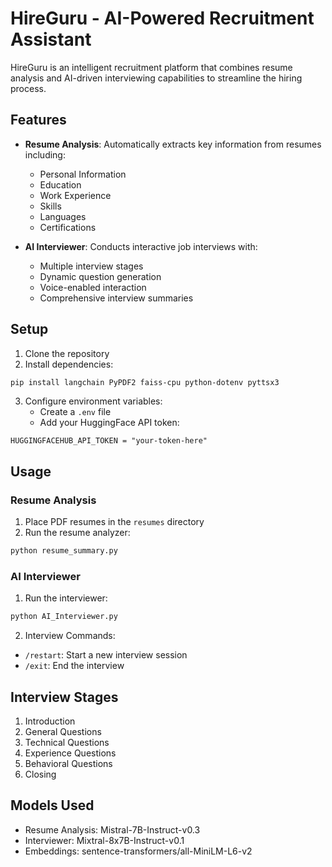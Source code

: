 # HireGuru - AI-Powered Recruitment Assistant

HireGuru is an intelligent recruitment platform that combines resume analysis and AI-driven interviewing capabilities to streamline the hiring process.

## Features

- **Resume Analysis**: Automatically extracts key information from resumes including:
  - Personal Information
  - Education
  - Work Experience
  - Skills
  - Languages
  - Certifications

- **AI Interviewer**: Conducts interactive job interviews with:
  - Multiple interview stages
  - Dynamic question generation
  - Voice-enabled interaction
  - Comprehensive interview summaries

## Setup

1. Clone the repository
2. Install dependencies:
```bash
pip install langchain PyPDF2 faiss-cpu python-dotenv pyttsx3
```

3. Configure environment variables:
   - Create a `.env` file
   - Add your HuggingFace API token:
```
HUGGINGFACEHUB_API_TOKEN = "your-token-here"
```

## Usage

### Resume Analysis
1. Place PDF resumes in the `resumes` directory
2. Run the resume analyzer:
```bash
python resume_summary.py
```

### AI Interviewer
1. Run the interviewer:
```bash
python AI_Interviewer.py
```

2. Interview Commands:
- `/restart`: Start a new interview session
- `/exit`: End the interview

## Interview Stages

1. Introduction
2. General Questions
3. Technical Questions
4. Experience Questions
5. Behavioral Questions
6. Closing

## Models Used

- Resume Analysis: Mistral-7B-Instruct-v0.3
- Interviewer: Mixtral-8x7B-Instruct-v0.1
- Embeddings: sentence-transformers/all-MiniLM-L6-v2
